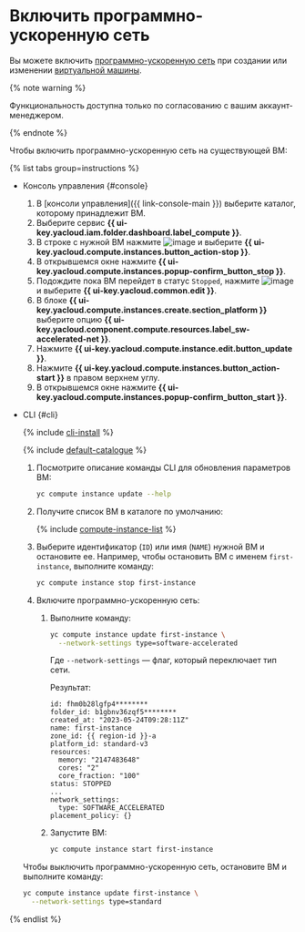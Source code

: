 # Включить программно-ускоренную сеть

Вы можете включить [программно-ускоренную сеть](../concepts/software-accelerated-network.md) при создании или изменении [виртуальной машины](../../glossary/vm.md).

{% note warning %}

Функциональность доступна только по согласованию с вашим аккаунт-менеджером.

{% endnote %}

Чтобы включить программно-ускоренную сеть на существующей ВМ:

{% list tabs group=instructions %}

- Консоль управления {#console}

  1. В [консоли управления]({{ link-console-main }}) выберите каталог, которому принадлежит ВМ.
  1. Выберите сервис **{{ ui-key.yacloud.iam.folder.dashboard.label_compute }}**.
  1. В строке с нужной ВМ нажмите ![image](../../_assets/horizontal-ellipsis.svg) и выберите **{{ ui-key.yacloud.compute.instances.button_action-stop }}**.
  1. В открывшемся окне нажмите **{{ ui-key.yacloud.compute.instances.popup-confirm_button_stop }}**.
  1. Подождите пока ВМ перейдет в статус `Stopped`, нажмите ![image](../../_assets/horizontal-ellipsis.svg) и выберите **{{ ui-key.yacloud.common.edit }}**.
  1. В блоке **{{ ui-key.yacloud.compute.instances.create.section_platform }}** выберите опцию **{{ ui-key.yacloud.component.compute.resources.label_sw-accelerated-net }}**.
  1. Нажмите **{{ ui-key.yacloud.compute.instance.edit.button_update }}**.
  1. Нажмите **{{ ui-key.yacloud.compute.instances.button_action-start }}** в правом верхнем углу.
  1. В открывшемся окне нажмите **{{ ui-key.yacloud.compute.instances.popup-confirm_button_start }}**.

- CLI {#cli}

  {% include [cli-install](../../_includes/cli-install.md) %}

  {% include [default-catalogue](../../_includes/default-catalogue.md) %}

  1. Посмотрите описание команды CLI для обновления параметров ВМ:

      ```bash
      yc compute instance update --help
      ```

  1. Получите список ВМ в каталоге по умолчанию:

      {% include [compute-instance-list](../../compute/_includes_service/compute-instance-list.md) %}

  1. Выберите идентификатор (`ID`) или имя (`NAME`) нужной ВМ и остановите ее. Например, чтобы остановить ВМ с именем `first-instance`, выполните команду:

      ```bash
      yc compute instance stop first-instance
      ```

  1. Включите программно-ускоренную сеть:

      1. Выполните команду:

          ```bash
          yc compute instance update first-instance \
            --network-settings type=software-accelerated
          ```

          Где `--network-settings` — флаг, который переключает тип сети.

          Результат:

          ```text
          id: fhm0b28lgfp4********
          folder_id: b1gbnv36zqf5********
          created_at: "2023-05-24T09:28:11Z"
          name: first-instance
          zone_id: {{ region-id }}-a
          platform_id: standard-v3
          resources:
            memory: "2147483648"
            cores: "2"
            core_fraction: "100"
          status: STOPPED
          ...
          network_settings:
            type: SOFTWARE_ACCELERATED
          placement_policy: {}
          ```

      1. Запустите ВМ:

          ```bash
          yc compute instance start first-instance
          ```

  Чтобы выключить программно-ускоренную сеть, остановите ВМ и выполните команду:

    ```bash
    yc compute instance update first-instance \
      --network-settings type=standard
    ```

{% endlist %}
